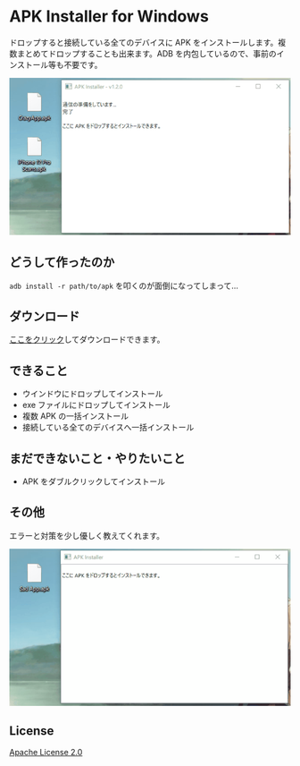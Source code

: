 # APK Installer for Windows

ドロップすると接続している全てのデバイスに APK をインストールします。複数まとめてドロップすることも出来ます。ADB を内包しているので、事前のインストール等も不要です。

![Succeeded](./doc/Succeeded.gif)

## どうして作ったのか

`adb install -r path/to/apk` を叩くのが面倒になってしまって…

## ダウンロード

[ここをクリック](https://github.com/yutokun/APK-Installer/releases/latest/download/APKInstaller.exe)してダウンロードできます。

## できること

- ウインドウにドロップしてインストール
- exe ファイルにドロップしてインストール
- 複数 APK の一括インストール
- 接続している全てのデバイスへ一括インストール

## まだできないこと・やりたいこと

- APK をダブルクリックしてインストール

## その他

エラーと対策を少し優しく教えてくれます。

![Succeeded](./doc/Failed.gif)

## License

[Apache License 2.0](LICENSE)